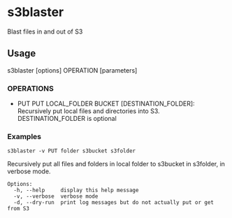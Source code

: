 # s3blaster

Blast files in and out of S3

## Usage

s3blaster [options] OPERATION [parameters]

### OPERATIONS
 - PUT
  PUT LOCAL_FOLDER BUCKET [DESTINATION_FOLDER]: Recursively put local files and directories into S3. DESTINATION_FOLDER is optional

### Examples
```shell
s3blaster -v PUT folder s3bucket s3folder
```
Recursively put all files and folders in local folder to s3bucket in s3folder, in verbose mode.

```
Options:
  -h, --help     display this help message
  -v, --verbose  verbose mode
  -d, --dry-run  print log messages but do not actually put or get from S3
```
